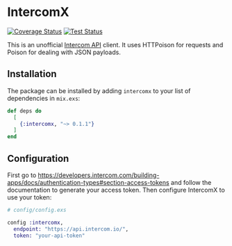 # IntercomX
[![Coverage Status](https://coveralls.io/repos/github/Codaisseur/intercomx/badge.svg?branch=refs/heads/master)](https://coveralls.io/github/Codaisseur/intercomx?branch=refs/heads/master) [![Test Status](https://github.com/Codaisseur/intercomx/workflows/Run%20Tests/badge.svg)](https://github.com/Codaisseur/intercomx)

This is an unofficial [Intercom API](https://developers.intercom.com/intercom-api-reference/reference) client. It uses HTTPoison for requests and Poison for dealing with JSON payloads.

## Installation

The package can be installed by adding `intercomx` to your list of dependencies in `mix.exs`:

```elixir
def deps do
  [
    {:intercomx, "~> 0.1.1"}
  ]
end
```

## Configuration

First go to https://developers.intercom.com/building-apps/docs/authentication-types#section-access-tokens and follow the documentation to generate your access token. Then configure IntercomX to use your token:

```elixir
# config/config.exs

config :intercomx,
  endpoint: "https://api.intercom.io/",
  token: "your-api-token"
```